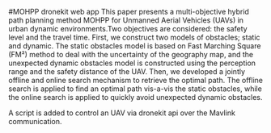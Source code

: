 #MOHPP dronekit web app
This paper presents a multi-objective hybrid path planning method MOHPP for Unmanned Aerial Vehicles (UAVs) in urban dynamic environments.Two objectives are considered: the safety level and the travel time. First, we
construct two models of obstacles; static and dynamic. The static obstacles model
is based on Fast Marching Square (FM²) method to deal with the uncertainty of
the geography map, and the unexpected dynamic obstacles model is constructed
using the perception range and the safety distance of the UAV. Then, we developed
a jointly offline and online search mechanism to retrieve the optimal path. The
offline search is applied to find an optimal path vis-a-vis the static obstacles, while
the online search is applied to quickly avoid unexpected dynamic obstacles.

A script is added to control an UAV via dronekit api over the Mavlink communication.
